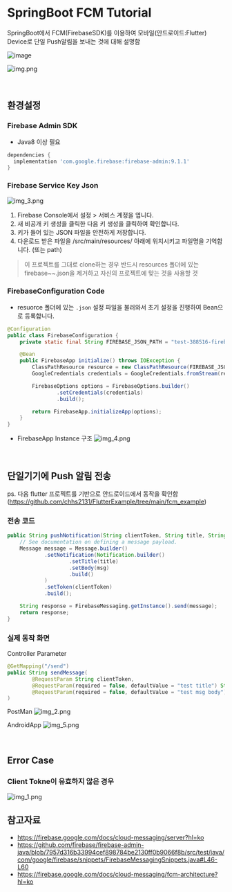 # SpringBoot FCM Tutorial
SpringBoot에서 FCM(FirebaseSDK)를 이용하여 모바일(안드로이드:Flutter) Device로 단일 Push알림을 보내는 것에 대해 설명함

![image](https://github.com/chhs2131/SpringExample/assets/10378777/05ab7de7-c680-4882-a3a0-d4cf258324b9)

![img.png](readme-file/img.png)


<br/>

## 환경설정
### Firebase Admin SDK
- Java8 이상 필요
```groovy
dependencies {
  implementation 'com.google.firebase:firebase-admin:9.1.1'
}
```



### Firebase Service Key Json
![img_3.png](readme-file/img_3.png)
1. Firebase Console에서 설정 > 서비스 계정을 엽니다.
2. 새 비공개 키 생성을 클릭한 다음 키 생성을 클릭하여 확인합니다.
3. 키가 들어 있는 JSON 파일을 안전하게 저장합니다.
4. 다운로드 받은 파일을 /src/main/resources/ 아래에 위치시키고 파일명을 기억합니다. (또는 path)
> 이 프로젝트를 그대로 clone하는 경우 반드시 resources 폴더에 있는 firebase~~.json을 제거하고 자신의 프로젝트에 맞는 것을 사용할 것

### FirebaseConfiguration Code
- resuorce 폴더에 있는 `.json` 설정 파일을 불러와서 초기 설정을 진행하여 Bean으로 등록합니다.
```java
@Configuration
public class FirebaseConfiguration {
    private static final String FIREBASE_JSON_PATH = "test-388516-firebase-adminsdk-abcdefghijk.json";

    @Bean
    public FirebaseApp initialize() throws IOException {
        ClassPathResource resource = new ClassPathResource(FIREBASE_JSON_PATH);
        GoogleCredentials credentials = GoogleCredentials.fromStream(resource.getInputStream());

        FirebaseOptions options = FirebaseOptions.builder()
                .setCredentials(credentials)
                .build();

        return FirebaseApp.initializeApp(options);
    }
}
```

- FirebaseApp Instance 구조
![img_4.png](readme-file/img_4.png)


<br/>

## 단일기기에 Push 알림 전송
ps. 다음 flutter 프로젝트를 기반으로 안드로이드에서 동작을 확인함 (https://github.com/chhs2131/FlutterExample/tree/main/fcm_example)

### 전송 코드
```java
public String pushNotification(String clientToken, String title, String msg) throws FirebaseMessagingException {
    // See documentation on defining a message payload.
    Message message = Message.builder()
            .setNotification(Notification.builder()
                    .setTitle(title)
                    .setBody(msg)
                    .build()
            )
            .setToken(clientToken)
            .build();

    String response = FirebaseMessaging.getInstance().send(message);
    return response;
}
```

### 실제 동작 화면
Controller Parameter
```java
@GetMapping("/send")
public String sendMessage(
        @RequestParam String clientToken,
        @RequestParam(required = false, defaultValue = "test title") String title,
        @RequestParam(required = false, defaultValue = "test msg body") String msg
)
```

PostMan
![img_2.png](readme-file/img_2.png)

AndroidApp
![img_5.png](readme-file/img_5.png)


<br/>

## Error Case


### Client Tokne이 유효하지 않은 경우
![img_1.png](readme-file/img_1.png)

## 참고자료
- https://firebase.google.com/docs/cloud-messaging/server?hl=ko
- https://github.com/firebase/firebase-admin-java/blob/7957d316b33994cef898784be2130ff0b9066f8b/src/test/java/com/google/firebase/snippets/FirebaseMessagingSnippets.java#L46-L60
- https://firebase.google.com/docs/cloud-messaging/fcm-architecture?hl=ko
